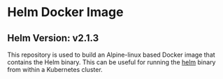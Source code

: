 # Helm Docker Image

## Helm Version: v2.1.3

This repository is used to build an Alpine-linux based Docker image that contains the Helm binary. This can be useful for running the [helm](https://github.com/kubernetes/helm) binary from within a Kubernetes cluster.

